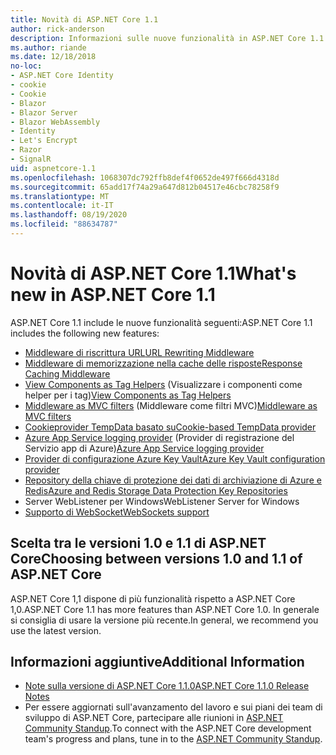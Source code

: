 ```yaml
---
title: Novità di ASP.NET Core 1.1
author: rick-anderson
description: Informazioni sulle nuove funzionalità in ASP.NET Core 1.1.
ms.author: riande
ms.date: 12/18/2018
no-loc:
- ASP.NET Core Identity
- cookie
- Cookie
- Blazor
- Blazor Server
- Blazor WebAssembly
- Identity
- Let's Encrypt
- Razor
- SignalR
uid: aspnetcore-1.1
ms.openlocfilehash: 1068307dc792ffb8def4f0652de497f666d4318d
ms.sourcegitcommit: 65add17f74a29a647d812b04517e46cbc78258f9
ms.translationtype: MT
ms.contentlocale: it-IT
ms.lasthandoff: 08/19/2020
ms.locfileid: "88634787"
---
```

# <a name="whats-new-in-aspnet-core-11"></a><span data-ttu-id="fc5e0-103">Novità di ASP.NET Core 1.1</span><span class="sxs-lookup"><span data-stu-id="fc5e0-103">What's new in ASP.NET Core 1.1</span></span>

<span data-ttu-id="fc5e0-104">ASP.NET Core 1.1 include le nuove funzionalità seguenti:</span><span class="sxs-lookup"><span data-stu-id="fc5e0-104">ASP.NET Core 1.1 includes the following new features:</span></span>

- [<span data-ttu-id="fc5e0-105">Middleware di riscrittura URL</span><span class="sxs-lookup"><span data-stu-id="fc5e0-105">URL Rewriting Middleware</span></span>](xref:fundamentals/url-rewriting)
- [<span data-ttu-id="fc5e0-106">Middleware di memorizzazione nella cache delle risposte</span><span class="sxs-lookup"><span data-stu-id="fc5e0-106">Response Caching Middleware</span></span>](xref:performance/caching/middleware)
- <span data-ttu-id="fc5e0-107">[View Components as Tag Helpers](xref:mvc/views/view-components#invoking-a-view-component-as-a-tag-helper) (Visualizzare i componenti come helper per i tag)</span><span class="sxs-lookup"><span data-stu-id="fc5e0-107">[View Components as Tag Helpers](xref:mvc/views/view-components#invoking-a-view-component-as-a-tag-helper)</span></span>
- <span data-ttu-id="fc5e0-108">[Middleware as MVC filters](xref:mvc/controllers/filters#using-middleware-in-the-filter-pipeline) (Middleware come filtri MVC)</span><span class="sxs-lookup"><span data-stu-id="fc5e0-108">[Middleware as MVC filters](xref:mvc/controllers/filters#using-middleware-in-the-filter-pipeline)</span></span>
- [<span data-ttu-id="fc5e0-109">Cookieprovider TempData basato su</span><span class="sxs-lookup"><span data-stu-id="fc5e0-109">Cookie-based TempData provider</span></span>](xref:fundamentals/app-state#tempdata)
- <span data-ttu-id="fc5e0-110">[Azure App Service logging provider](xref:fundamentals/logging/index#azure-app-service-provider) (Provider di registrazione del Servizio app di Azure)</span><span class="sxs-lookup"><span data-stu-id="fc5e0-110">[Azure App Service logging provider](xref:fundamentals/logging/index#azure-app-service-provider)</span></span>
- [<span data-ttu-id="fc5e0-111">Provider di configurazione Azure Key Vault</span><span class="sxs-lookup"><span data-stu-id="fc5e0-111">Azure Key Vault configuration provider</span></span>](xref:security/key-vault-configuration)
- [<span data-ttu-id="fc5e0-112">Repository della chiave di protezione dei dati di archiviazione di Azure e Redis</span><span class="sxs-lookup"><span data-stu-id="fc5e0-112">Azure and Redis Storage Data Protection Key Repositories</span></span>](xref:security/data-protection/implementation/key-storage-providers)
- <span data-ttu-id="fc5e0-113">Server WebListener per Windows</span><span class="sxs-lookup"><span data-stu-id="fc5e0-113">WebListener Server for Windows</span></span>
- [<span data-ttu-id="fc5e0-114">Supporto di WebSocket</span><span class="sxs-lookup"><span data-stu-id="fc5e0-114">WebSockets support</span></span>](xref:fundamentals/websockets)

## <a name="choosing-between-versions-10-and-11-of-aspnet-core"></a><span data-ttu-id="fc5e0-115">Scelta tra le versioni 1.0 e 1.1 di ASP.NET Core</span><span class="sxs-lookup"><span data-stu-id="fc5e0-115">Choosing between versions 1.0 and 1.1 of ASP.NET Core</span></span>

<span data-ttu-id="fc5e0-116">ASP.NET Core 1,1 dispone di più funzionalità rispetto a ASP.NET Core 1,0.</span><span class="sxs-lookup"><span data-stu-id="fc5e0-116">ASP.NET Core 1.1 has more features than ASP.NET Core 1.0.</span></span> <span data-ttu-id="fc5e0-117">In generale si consiglia di usare la versione più recente.</span><span class="sxs-lookup"><span data-stu-id="fc5e0-117">In general, we recommend you use the latest version.</span></span>

## <a name="additional-information"></a><span data-ttu-id="fc5e0-118">Informazioni aggiuntive</span><span class="sxs-lookup"><span data-stu-id="fc5e0-118">Additional Information</span></span>

- [<span data-ttu-id="fc5e0-119">Note sulla versione di ASP.NET Core 1.1.0</span><span class="sxs-lookup"><span data-stu-id="fc5e0-119">ASP.NET Core 1.1.0 Release Notes</span></span>](https://github.com/dotnet/aspnetcore/releases/tag/1.1.0)
- <span data-ttu-id="fc5e0-120">Per essere aggiornati sull'avanzamento del lavoro e sui piani dei team di sviluppo di ASP.NET Core, partecipare alle riunioni in [ASP.NET Community Standup](https://live.asp.net/).</span><span class="sxs-lookup"><span data-stu-id="fc5e0-120">To connect with the ASP.NET Core development team's progress and plans, tune in to the [ASP.NET Community Standup](https://live.asp.net/).</span></span>

